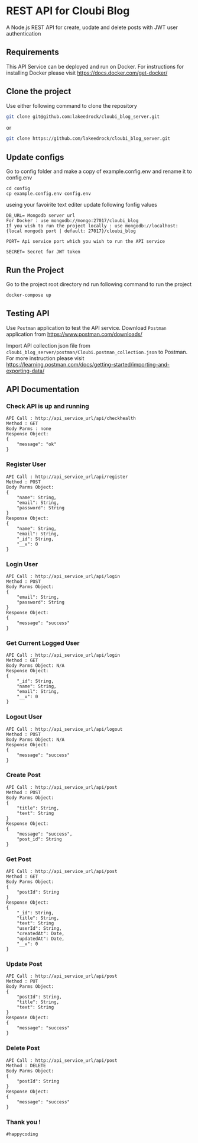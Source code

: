 # REST API for Cloubi Blog

A Node.js REST API for create, uodate and delete posts with JWT user authentication

## Requirements

This API Service can be deployed and run on Docker. For instructions for installing Docker please visit https://docs.docker.com/get-docker/

## Clone the project

Use either following command to clone the repository

```sh
git clone git@github.com:lakeedrock/cloubi_blog_server.git
```

or

```sh
git clone https://github.com/lakeedrock/cloubi_blog_server.git
```

## Update configs

Go to config folder and make a copy of example.config.env and rename it to config.env

```
cd config
cp example.config.env config.env
```

useing your favoirite text editer update following fonfig values

```
DB_URL= Mongodb server url
For Docker : use mongodb://mongo:27017/cloubi_blog
If you wish to run the project locally : use mongodb://localhost:{local mongodb port | default: 27017}/cloubi_blog
```

```
PORT= Api service port which you wish to run the API service
```

```
SECRET= Secret for JWT token
```

## Run the Project

Go to the project root directory nd run following command to run the project

```sh
docker-compose up
```

## Testing API

Use `Postman` application to test the API service. Download `Postman` application from https://www.postman.com/downloads/

Import API collection json file from `cloubi_blog_server/postman/Cloubi.postman_collection.json` to Postman. For more instruction please visit https://learning.postman.com/docs/getting-started/importing-and-exporting-data/

## API Documentation

### Check API is up and running

```
API Call : http://api_service_url/api/checkhealth
Method : GET
Body Parms : none
Response Object:
{
    "message": "ok"
}

```

### Register User

```
API Call : http://api_service_url/api/register
Method : POST
Body Parms Object:
{
    "name": String,
    "email": String,
    "password": String
}
Response Object:
{
    "name": String,
    "email": String,
    "_id": String,
    "__v": 0
}

```

### Login User

```
API Call : http://api_service_url/api/login
Method : POST
Body Parms Object:
{
    "email": String,
    "password": String
}
Response Object:
{
    "message": "success"
}

```

### Get Current Logged User

```
API Call : http://api_service_url/api/login
Method : GET
Body Parms Object: N/A
Response Object:
{
    "_id": String,
    "name": String,
    "email": String,
    "__v": 0
}

```

### Logout User

```
API Call : http://api_service_url/api/logout
Method : POST
Body Parms Object: N/A
Response Object:
{
    "message": "success"
}

```

### Create Post

```
API Call : http://api_service_url/api/post
Method : POST
Body Parms Object:
{
    "title": String,
    "text": String
}
Response Object:
{
    "message": "success",
    "post_id": String
}

```

### Get Post

```
API Call : http://api_service_url/api/post
Method : GET
Body Parms Object:
{
    "postId": String
}
Response Object:
{
    "_id": String,
    "title": String,
    "text": String
    "userId": String,
    "createdAt": Date,
    "updatedAt": Date,
    "__v": 0
}

```

### Update Post

```
API Call : http://api_service_url/api/post
Method : PUT
Body Parms Object:
{
    "postId": String,
    "title": String,
    "text": String
}
Response Object:
{
    "message": "success"
}

```

### Delete Post

```
API Call : http://api_service_url/api/post
Method : DELETE
Body Parms Object:
{
    "postId": String
}
Response Object:
{
    "message": "success"
}

```

### Thank you !

`#happycoding`
